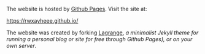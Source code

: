 The website is hosted by [Github Pages](https://pages.github.com/). Visit the site at: 

<a href="https://rwxayheee.github.io/" target="_blank">https://rwxayheee.github.io/</a>

The website was created by forking [Lagrange](https://github.com/LeNPaul/Lagrange), *a minimalist Jekyll theme for running a personal blog or site for free through Github Pages), or on your own server*. 